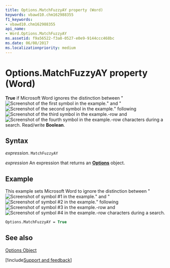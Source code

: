 ```yaml
---
title: Options.MatchFuzzyAY property (Word)
keywords: vbawd10.chm162988355
f1_keywords:
- vbawd10.chm162988355
api_name:
- Word.Options.MatchFuzzyAY
ms.assetid: f9a56522-f3a8-0527-e0e9-9144ccc468bc
ms.date: 06/08/2017
ms.localizationpriority: medium
---
```



# Options.MatchFuzzyAY property (Word)

 **True** if Microsoft Word ignores the distinction between "
![Screenshot of the first symbol in the example.](../images/fe289_ZA06051768.gif)" and "
![Screenshot of the second symbol in the example.](../images/fe241_ZA06051721.gif)" following 
![Screenshot of the third symbol in the example.](../images/fe144_ZA06051649.gif)-row and 
![Screenshot of the fourth symbol in the example.](../images/fe209_ZA06051695.gif)-row characters during a search. Read/write **Boolean**.


## Syntax

_expression_. `MatchFuzzyAY`

 _expression_ An expression that returns an **[Options](Word.Options.md)** object.


## Example

This example sets Microsoft Word to ignore the distinction between "
![Screenshot of symbol #1 in the example.](../images/fe289_ZA06051768.gif)" and "
![Screenshot of symbol #2 in the example.](../images/fe241_ZA06051721.gif)" following 
![Screenshot of symbol #3 in the example.](../images/fe144_ZA06051649.gif)-row and 
![Screenshot of symbol #4 in the example.](../images/fe209_ZA06051695.gif)-row characters during a search.


```vb
Options.MatchFuzzyAY = True
```


## See also


[Options Object](Word.Options.md)

[!include[Support and feedback](~/includes/feedback-boilerplate.md)]